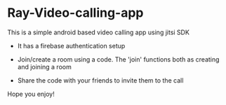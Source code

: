 # Ray-Video-calling-app
This is a simple android based video calling app using jitsi SDK


+ It has a firebase authentication setup


+ Join/create a room using a code. The 'join' functions both as creating and joining a room


+ Share the code with your friends to invite them to the call 


Hope you enjoy!
